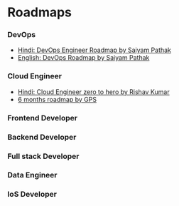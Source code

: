 # Roadmaps

### DevOps
* [Hindi: DevOps Engineer Roadmap by Saiyam Pathak](https://youtu.be/4yRAeXAAHtM)
* [English: DevOps Roadmap by Saiyam Pathak](https://youtu.be/7l_n97Mt0ko)

### Cloud Engineer
* [Hindi: Cloud Engineer zero to hero by Rishav Kumar](https://youtu.be/1TdFGGmzn5M)
* [6 months roadmap by GPS](https://www.madebygps.com/cloudcamp/)
### Frontend Developer
### Backend Developer
### Full stack Developer
### Data Engineer
### IoS Developer
